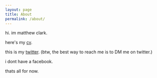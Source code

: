 ```yaml
---
layout: page
title: About
permalink: /about/
---
```


hi. im matthew clark. 

here's my [cv]("cv.md"). 

this is my [twitter](https://www.twitter.com/mtthw777 "matthew's twitter"). (btw, the best way to reach me is to DM me on twitter.)

i dont have a facebook. 

thats all for now.
